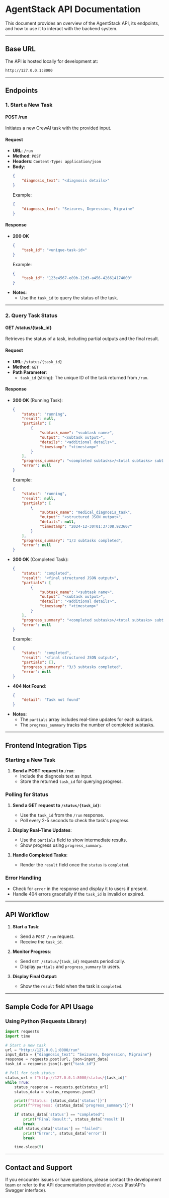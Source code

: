 # AgentStack API Documentation

This document provides an overview of the AgentStack API, its endpoints, and how to use it to interact with the backend system.

---

## **Base URL**
The API is hosted locally for development at:
```
http://127.0.0.1:8000
```

---

## **Endpoints**

### **1. Start a New Task**
#### **POST /run**
Initiates a new CrewAI task with the provided input.

#### **Request**
- **URL**: `/run`
- **Method**: `POST`
- **Headers**: `Content-Type: application/json`
- **Body**:
    ```json
    {
        "diagnosis_text": "<diagnosis details>"
    }
    ```
    Example:
    ```json
    {
        "diagnosis_text": "Seizures, Depression, Migraine"
    }
    ```

#### **Response**
- **200 OK**
    ```json
    {
        "task_id": "<unique-task-id>"
    }
    ```
    Example:
    ```json
    {
        "task_id": "123e4567-e89b-12d3-a456-426614174000"
    }
    ```
- **Notes**:
    - Use the `task_id` to query the status of the task.

---

### **2. Query Task Status**
#### **GET /status/{task_id}**
Retrieves the status of a task, including partial outputs and the final result.

#### **Request**
- **URL**: `/status/{task_id}`
- **Method**: `GET`
- **Path Parameter**:
    - `task_id` (string): The unique ID of the task returned from `/run`.

#### **Response**
- **200 OK** (Running Task):
    ```json
    {
        "status": "running",
        "result": null,
        "partials": [
            {
                "subtask_name": "<subtask name>",
                "output": "<subtask output>",
                "details": "<additional details>",
                "timestamp": "<timestamp>"
            }
        ],
        "progress_summary": "<completed subtasks>/<total subtasks> subtasks completed",
        "error": null
    }
    ```
    Example:
    ```json
    {
        "status": "running",
        "result": null,
        "partials": [
            {
                "subtask_name": "medical_diagnosis_task",
                "output": "<structured JSON output>",
                "details": null,
                "timestamp": "2024-12-30T01:37:08.923607"
            }
        ],
        "progress_summary": "1/3 subtasks completed",
        "error": null
    }
    ```
- **200 OK** (Completed Task):
    ```json
    {
        "status": "completed",
        "result": "<final structured JSON output>",
        "partials": [
            {
                "subtask_name": "<subtask name>",
                "output": "<subtask output>",
                "details": "<additional details>",
                "timestamp": "<timestamp>"
            }
        ],
        "progress_summary": "<completed subtasks>/<total subtasks> subtasks completed",
        "error": null
    }
    ```
    Example:
    ```json
    {
        "status": "completed",
        "result": "<final structured JSON output>",
        "partials": [],
        "progress_summary": "3/3 subtasks completed",
        "error": null
    }
    ```
- **404 Not Found**:
    ```json
    {
        "detail": "Task not found"
    }
    ```
- **Notes**:
    - The `partials` array includes real-time updates for each subtask.
    - The `progress_summary` tracks the number of completed subtasks.

---

## **Frontend Integration Tips**

### **Starting a New Task**
1. **Send a POST request to `/run`**:
    - Include the diagnosis text as input.
    - Store the returned `task_id` for querying progress.

### **Polling for Status**
1. **Send a GET request to `/status/{task_id}`**:
    - Use the `task_id` from the `/run` response.
    - Poll every 2-5 seconds to check the task's progress.

2. **Display Real-Time Updates**:
    - Use the `partials` field to show intermediate results.
    - Show progress using `progress_summary`.

3. **Handle Completed Tasks**:
    - Render the `result` field once the `status` is `completed`.

### **Error Handling**
- Check for `error` in the response and display it to users if present.
- Handle 404 errors gracefully if the `task_id` is invalid or expired.

---

## **API Workflow**

1. **Start a Task**:
    - Send a `POST /run` request.
    - Receive the `task_id`.

2. **Monitor Progress**:
    - Send `GET /status/{task_id}` requests periodically.
    - Display `partials` and `progress_summary` to users.

3. **Display Final Output**:
    - Show the `result` field when the task is `completed`.

---

## **Sample Code for API Usage**

### **Using Python (Requests Library)**
```python
import requests
import time

# Start a new task
url = "http://127.0.0.1:8000/run"
input_data = {"diagnosis_text": "Seizures, Depression, Migraine"}
response = requests.post(url, json=input_data)
task_id = response.json().get("task_id")

# Poll for task status
status_url = f"http://127.0.0.1:8000/status/{task_id}"
while True:
    status_response = requests.get(status_url)
    status_data = status_response.json()

    print(f"Status: {status_data['status']}")
    print(f"Progress: {status_data['progress_summary']}")

    if status_data['status'] == "completed":
        print("Final Result:", status_data['result'])
        break
    elif status_data['status'] == "failed":
        print("Error:", status_data['error'])
        break

    time.sleep(5)
```

---

## **Contact and Support**
If you encounter issues or have questions, please contact the development team or refer to the API documentation provided at `/docs` (FastAPI's Swagger interface).

